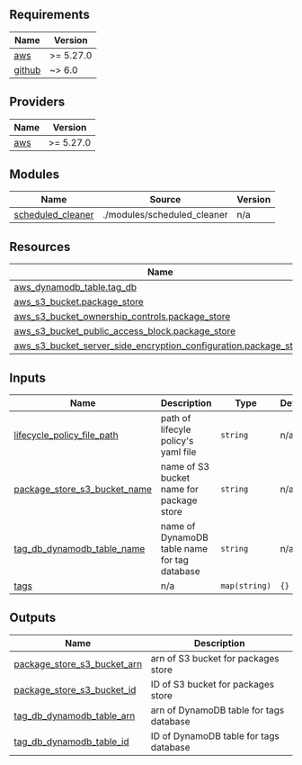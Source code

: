 <!-- BEGIN_TF_DOCS -->
## Requirements

| Name | Version |
|------|---------|
| <a name="requirement_aws"></a> [aws](#requirement\_aws) | >= 5.27.0 |
| <a name="requirement_github"></a> [github](#requirement\_github) | ~> 6.0 |

## Providers

| Name | Version |
|------|---------|
| <a name="provider_aws"></a> [aws](#provider\_aws) | >= 5.27.0 |

## Modules

| Name | Source | Version |
|------|--------|---------|
| <a name="module_scheduled_cleaner"></a> [scheduled\_cleaner](#module\_scheduled\_cleaner) | ./modules/scheduled_cleaner | n/a |

## Resources

| Name | Type |
|------|------|
| [aws_dynamodb_table.tag_db](https://registry.terraform.io/providers/hashicorp/aws/latest/docs/resources/dynamodb_table) | resource |
| [aws_s3_bucket.package_store](https://registry.terraform.io/providers/hashicorp/aws/latest/docs/resources/s3_bucket) | resource |
| [aws_s3_bucket_ownership_controls.package_store](https://registry.terraform.io/providers/hashicorp/aws/latest/docs/resources/s3_bucket_ownership_controls) | resource |
| [aws_s3_bucket_public_access_block.package_store](https://registry.terraform.io/providers/hashicorp/aws/latest/docs/resources/s3_bucket_public_access_block) | resource |
| [aws_s3_bucket_server_side_encryption_configuration.package_store](https://registry.terraform.io/providers/hashicorp/aws/latest/docs/resources/s3_bucket_server_side_encryption_configuration) | resource |

## Inputs

| Name | Description | Type | Default | Required |
|------|-------------|------|---------|:--------:|
| <a name="input_lifecycle_policy_file_path"></a> [lifecycle\_policy\_file\_path](#input\_lifecycle\_policy\_file\_path) | path of lifecyle policy's yaml file | `string` | n/a | yes |
| <a name="input_package_store_s3_bucket_name"></a> [package\_store\_s3\_bucket\_name](#input\_package\_store\_s3\_bucket\_name) | name of S3 bucket name for package store | `string` | n/a | yes |
| <a name="input_tag_db_dynamodb_table_name"></a> [tag\_db\_dynamodb\_table\_name](#input\_tag\_db\_dynamodb\_table\_name) | name of DynamoDB table name for tag database | `string` | n/a | yes |
| <a name="input_tags"></a> [tags](#input\_tags) | n/a | `map(string)` | `{}` | no |

## Outputs

| Name | Description |
|------|-------------|
| <a name="output_package_store_s3_bucket_arn"></a> [package\_store\_s3\_bucket\_arn](#output\_package\_store\_s3\_bucket\_arn) | arn of S3 bucket for packages store |
| <a name="output_package_store_s3_bucket_id"></a> [package\_store\_s3\_bucket\_id](#output\_package\_store\_s3\_bucket\_id) | ID of S3 bucket for packages store |
| <a name="output_tag_db_dynamodb_table_arn"></a> [tag\_db\_dynamodb\_table\_arn](#output\_tag\_db\_dynamodb\_table\_arn) | arn of DynamoDB table for tags database |
| <a name="output_tag_db_dynamodb_table_id"></a> [tag\_db\_dynamodb\_table\_id](#output\_tag\_db\_dynamodb\_table\_id) | ID of DynamoDB table for tags database |
<!-- END_TF_DOCS -->